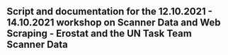 ## Script and documentation for the 12.10.2021 - 14.10.2021 workshop on Scanner Data and Web Scraping - Erostat and the UN Task Team Scanner Data 

